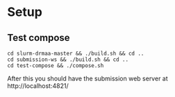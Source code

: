 # Setup

## Test compose

```
cd slurm-drmaa-master && ./build.sh && cd ..
cd submission-ws && ./build.sh && cd ..
cd test-compose && ./compose.sh
```

After this you should have the submission web server at http://localhost:4821/